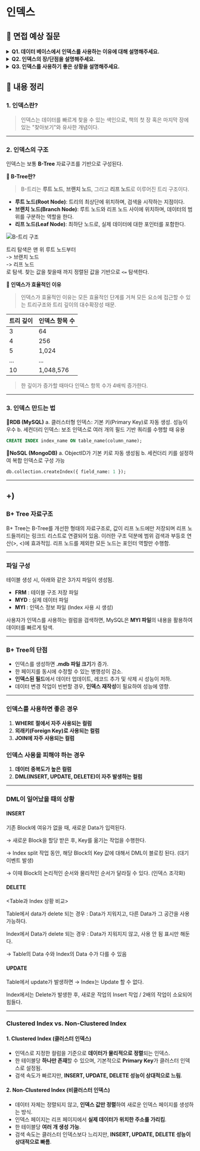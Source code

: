 # 인덱스

## 📌 면접 예상 질문

<details>
  <summary><strong>Q1. 데이터 베이스에서 인덱스를 사용하는 이유에 대해 설명해주세요.</strong></summary>
  </br>
 
 추가적인 쓰기 작업과 저장 공간을 활용하여 데이터베이스 테이블의 검색 속도를 향상시키기 위해서 사용합니다.

</details>

<details>
  <summary><strong>Q2. 인덱스의 장/단점을 설명해주세요.</strong></summary>
  </br>
  <strong>장점:</strong>

  - 데이터 검색 속도가 향상됩니다.  
  - 효율적인 쿼리 실행이 가능합니다.  
  - 특정 조건을 만족하는 데이터를 빠르게 찾을 수 있습니다.  
  - 정렬 및 그룹핑 작업에서 성능이 향상됩니다.  

  <strong>단점:</strong>  

  - 인덱스를 생성하면 추가적인 저장 공간이 필요합니다.  
  - 데이터 삽입, 수정, 삭제 시 인덱스를 갱신해야 하므로 성능이 저하될 수 있습니다.  
  - 너무 많은 인덱스를 사용하면 오히려 쿼리 성능이 저하될 수 있습니다.  

</details>

<details>
  <summary><strong>Q3. 인덱스를 사용하기 좋은 상황을 설명해주세요.</strong></summary>
  </br>

  - 대량의 데이터를 검색할 때 속도를 향상시키고 싶을 때  
  - WHERE 조건절에 자주 사용되는 열이 있을 때  
  - ORDER BY, GROUP BY 절을 자주 사용할 때  
  - 조인이 많이 발생하는 테이블에서 성능을 최적화하고 싶을 때  
  - 특정 컬럼을 기준으로 검색하는 빈도가 높을 때  

</details>


## 📌 내용 정리

### 1. 인덱스란?
>인덱스는 데이터를 빠르게 찾을 수 있는 색인으로, 책의 첫 장 혹은 마지막 장에 있는 "찾아보기"와 유사한 개념이다.

---

### 2. 인덱스의 구조
인덱스는 보통 **B-Tree** 자료구조를 기반으로 구성된다.

**🔹 B-Tree란?**
>B-트리는 **루트 노드**, **브랜치 노드**, 그리고 **리프 노드**로 이루어진 트리 구조이다.

- **루트 노드(Root Node)**: 트리의 최상단에 위치하며, 검색을 시작하는 지점이다.
- **브랜치 노드(Branch Node)**: 루트 노드와 리프 노드 사이에 위치하며, 데이터의 범위를 구분하는 역할을 한다.
- **리프 노드(Leaf Node)**: 최하단 노드로, 실제 데이터에 대한 포인터를 포함한다.

![B-트리 구조](https://img1.daumcdn.net/thumb/R1280x0/?scode=mtistory2&fname=https%3A%2F%2Fblog.kakaocdn.net%2Fdn%2Fdjhlni%2FbtrXnJAFNh0%2FmdqodQkO6khsmi3Z8seFQ1%2Fimg.png)

트리 탐색은 맨 위 루트 노드부터  
-> 브랜치 노드  
-> 리프 노드  
로 탐색. 찾는 값을 찾을때 까지 정렬된 값을 기반으로 `<=` 탐색한다.

**🔹 인덱스가 효율적인 이유**  
>인덱스가 효율적인 이유는 모든 효율적인 단계를 거쳐 모든 요소에 접근할 수 있는 트리구조와 트리 깊이의 대수확장성 때문.

| 트리 깊이 | 인덱스 항목 수 |
| --- | --- | 
| 3 | 64 | 
| 4 | 256 | 
| 5 | 1,024 | 
|...|...|
| 10 | 1,048,576 |
> 한 깊이가 증가할 때마다 인덱스 항목 수가 4배씩 증가한다. 

---

### 3. 인덱스 만드는 법
**🔹RDB (MySQL)**
a. 클러스터형 인덱스: 기본 키(Primary Key)로 자동 생성. 성능이 우수
b. 세컨더리 인덱스: 보조 인덱스로 여러 개의 필드 기반 쿼리를 수행할 때 유용
```sql
CREATE INDEX index_name ON table_name(column_name);
```

**🔹NoSQL (MongoDB)**
a. ObjectID가 기본 키로 자동 생성됨
b. 세컨더리 키를 설정하여 복합 인덱스로 구성 가능
```sql
db.collection.createIndex({ field_name: 1 });
```

---

## +)

### B+ Tree 자료구조

B+ Tree는 B-Tree를 개선한 형태의 자료구조로, 값이 리프 노드에만 저장되며 리프 노드들끼리는 링크드 리스트로 연결되어 있음. 이러한 구조 덕분에 범위 검색과 부등호 연산(>, <)에 효과적임.
 리프 노드를 제외한 모든 노드는 포인터 역할만 수행함.

---

### **파일 구성**
테이블 생성 시, 아래와 같은 3가지 파일이 생성됨.

- **FRM** : 테이블 구조 저장 파일
- **MYD** : 실제 데이터 파일
- **MYI** : 인덱스 정보 파일 (Index 사용 시 생성)

사용자가 인덱스를 사용하는 컬럼을 검색하면, MySQL은 **MYI 파일**의 내용을 활용하여 데이터를 빠르게 탐색.

---

### **B+ Tree의 단점**
- 인덱스를 생성하면 **.mdb 파일 크기**가 증가.
- 한 페이지를 동시에 수정할 수 있는 병행성이 감소.
- **인덱스된 필드**에서 데이터 업데이트, 레코드 추가 및 삭제 시 성능이 저하.
- 데이터 변경 작업이 빈번할 경우, **인덱스 재작성**이 필요하여 성능에 영향.

---

### **인덱스를 사용하면 좋은 경우**
1. **WHERE 절에서 자주 사용되는 컬럼**
2. **외래키(Foreign Key)로 사용되는 컬럼**
3. **JOIN에 자주 사용되는 컬럼**

### **인덱스 사용을 피해야 하는 경우**
1. **데이터 중복도가 높은 컬럼**
2. **DML(INSERT, UPDATE, DELETE)이 자주 발생하는 컬럼**

---

### DML이 일어났을 때의 상황
#### INSERT
기존 Block에 여유가 없을 때, 새로운 Data가 입력된다.

→ 새로운 Block을 할당 받은 후, Key를 옮기는 작업을 수행한다.

→ Index split 작업 동안, 해당 Block의 Key 값에 대해서 DML이 블로킹 된다. (대기 이벤트 발생)

→ 이때 Block의 논리적인 순서와 물리적인 순서가 달라질 수 있다. (인덱스 조각화)

#### DELETE
<Table과 Index 상황 비교>

Table에서 data가 delete 되는 경우 : Data가 지워지고, 다른 Data가 그 공간을 사용 가능하다.

Index에서 Data가 delete 되는 경우 : Data가 지워지지 않고, 사용 안 됨 표시만 해둔다.

→ Table의 Data 수와 Index의 Data 수가 다를 수 있음

#### UPDATE
Table에서 update가 발생하면 → Index는 Update 할 수 없다.

Index에서는 Delete가 발생한 후, 새로운 작업의 Insert 작업 / 2배의 작업이 소요되어 힘들다.

---

### **Clustered Index vs. Non-Clustered Index**

#### **1. Clustered Index (클러스터 인덱스)**
- 인덱스로 지정한 컬럼을 기준으로 **데이터가 물리적으로 정렬**되는 인덱스.
- 한 테이블당 **하나만 존재**할 수 있으며, 기본적으로 **Primary Key**가 클러스터 인덱스로 설정됨.
- 검색 속도가 빠르지만, **INSERT, UPDATE, DELETE 성능이 상대적으로 느림**.

#### **2. Non-Clustered Index (비클러스터 인덱스)**
- 데이터 자체는 정렬되지 않고, **인덱스 값만 정렬**하여 새로운 인덱스 페이지를 생성하는 방식.
- 인덱스 페이지는 리프 페이지에서 **실제 데이터가 위치한 주소를 가리킴**.
- 한 테이블당 **여러 개 생성 가능**.
- 검색 속도는 클러스터 인덱스보다 느리지만, **INSERT, UPDATE, DELETE 성능이 상대적으로 빠름**.

